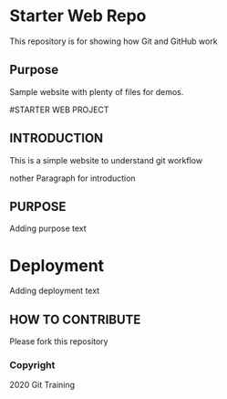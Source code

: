 # Starter Web Repo

This repository is for showing how Git and GitHub work

## Purpose

Sample website with plenty of files for demos.

#STARTER WEB PROJECT

## INTRODUCTION
This is a simple website to understand git workflow

nother Paragraph for introduction 
## PURPOSE
Adding purpose text

# Deployment
Adding deployment text

## HOW TO CONTRIBUTE
Please fork this repository


### Copyright
2020 Git Training
